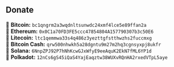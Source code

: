 ## Donate
🔸 <strong>Bitcoin:</strong> `bc1qngrm2a3wqdnltsunwdc24xmf4lce5e89ffan2a`<br>
🔸 <strong>Ethereum:</strong> `0x0C1a70FD3FE5ccc47854804A157790307b3c50E6`<br>
🔸 <strong>Litecoin:</strong> `ltc1qemmwa33s4q486z3yezttgfstthwzhs2fuccmxg`<br>
🔸 <strong>Bitcoin Cash:</strong> `qrw500nhwkh5a28dgntu9m27m2hq3cgnsyxpj8ukfr`<br>
🔸 <strong>Solana:</strong> `6NnpZPJ92P7hNhKcwGJxWfyE9eeAquK2EkN7fML6YP1d`<br>
🔸 <strong>Polkadot:</strong> `12nCs6gS45iQaS4YajEaqztw38WUXvRQnHA2rxedVTpL5aye`<br>
